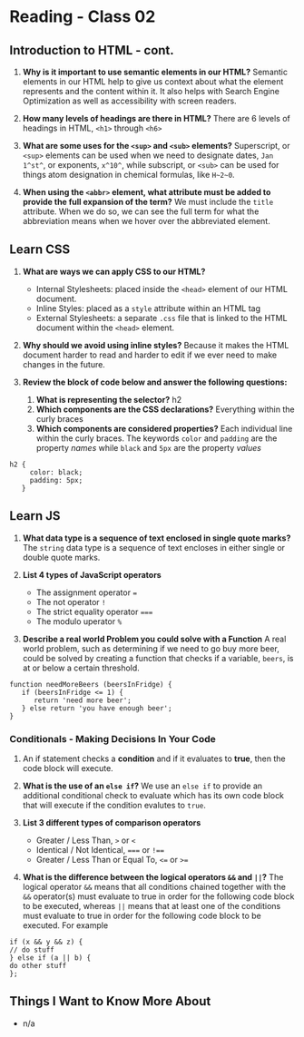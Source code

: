 # Reading - Class 02

## Introduction to HTML - cont.

1. **Why is it important to use semantic elements in our HTML?** Semantic elements in our HTML help to give us context about what the element represents and the content within it. It also helps with Search Engine Optimization as well as accessibility with screen readers.

2. **How many levels of headings are there in HTML?** There are 6 levels of headings in HTML, `<h1>` through `<h6>`

3. **What are some uses for the `<sup>` and `<sub>` elements?** Superscript, or `<sup>` elements can be used when we need to designate dates, `Jan 1^st^`, or exponents, `x^10^`, while subscript, or `<sub>` can be used for things atom designation in chemical formulas, like `H~2~0`.

4. **When using the `<abbr>` element, what attribute must be added to provide the full expansion of the term?** We must include the `title` attribute. When we do so, we can see the full term for what the abbreviation means when we hover over the abbreviated element.

## Learn CSS

1. **What are ways we can apply CSS to our HTML?** 
	- Internal Stylesheets: placed inside the `<head>` element of our HTML document. 
	- Inline Styles: placed as a `style` attribute within an HTML tag
	- External Stylesheets: a separate `.css` file that is linked to the HTML document within the `<head>` element.

2. **Why should we avoid using inline styles?** Because it makes the HTML document harder to read and harder to edit if we ever need to make changes in the future.

3. **Review the block of code below and answer the following questions:**
	1. **What is representing the selector?** h2
	2. **Which components are the CSS declarations?** Everything within the curly braces
	3. **Which components are considered properties?** Each individual line within the curly braces. The keywords `color` and `padding` are the property *names* while `black` and `5px` are the property *values*
```
h2 {
     color: black;
     padding: 5px;
   }
```


## Learn JS

1. **What data type is a sequence of text enclosed in single quote marks?** The `string` data type is a sequence of text encloses in either single or double quote marks.

2. **List 4 types of JavaScript operators** 
	- The assignment operator `=` 
	- The not operator `!` 
	- The strict equality operator `===`
	- The modulo uperator `%`

3. **Describe a real world Problem you could solve with a Function** A real world problem, such as determining if we need to go buy more beer, could be solved by creating a function that checks if a variable, `beers`, is at or below a certain threshold. 

```
function needMoreBeers (beersInFridge) {
   if (beersInFridge <= 1) {
      return 'need more beer';
   } else return 'you have enough beer';
}
```

### Conditionals - Making Decisions In Your Code

1. An if statement checks a **condition** and if it evaluates to **true**, then the code block will execute.

2. **What is the use of an `else if`?** We use an `else if` to provide an additional conditional check to evaluate which has its own code block that will execute if the condition evalutes to `true`.

3. **List 3 different types of comparison operators**
	- Greater / Less Than, `>` or `<`
	- Identical / Not Identical, `===` or `!==`
	- Greater / Less Than or Equal To, `<=` or `>=`

4. **What is the difference between the logical operators `&&` and `||`?** The logical operator `&&` means that all conditions chained together with the `&&` operator(s) must evaluate to true in order for the following code block to be executed, whereas `||` means that at least one of the conditions must evaluate to true in order for the following code block to be executed. For example

```
if (x && y && z) {
// do stuff
} else if (a || b) {
do other stuff
};
```

## Things I Want to Know More About
- n/a